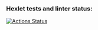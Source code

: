 ### Hexlet tests and linter status:
[![Actions Status](https://github.com/pavelkhrustalyov/frontend-project-46/actions/workflows/hexlet-check.yml/badge.svg)](https://github.com/pavelkhrustalyov/frontend-project-46/actions)